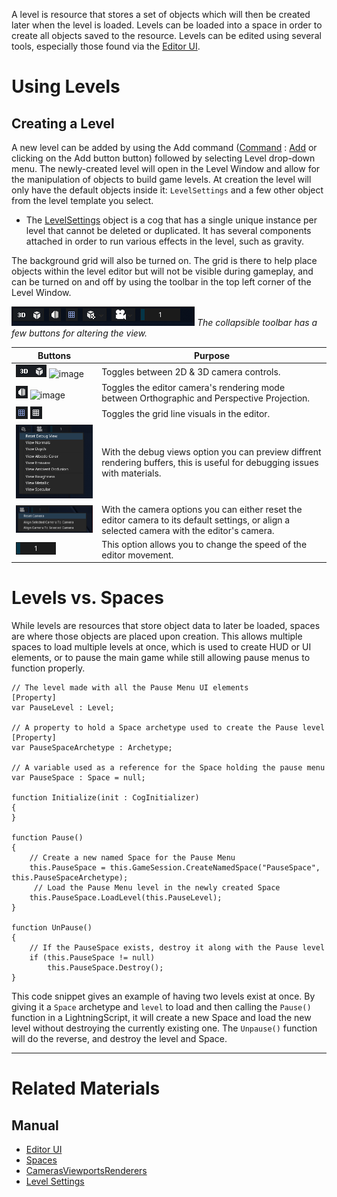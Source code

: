 A level is resource that stores a set of objects which will then be created later when the level is loaded. Levels can be loaded into a space in order to create all objects saved to the resource. Levels can be edited using several tools, especially those found via the [Editor UI](https://plasmaengine.github.io/PlasmaDocs/Manual/plasmamanual/editor/editorui.markdown).

 # Using Levels
 ## Creating a Level
A new level can be added by using the Add command ([Command](https://plasmaengine.github.io/PlasmaDocs/Manual/plasmamanual/editor/editorcommands/commands.markdown) : [Add](https://github.com/PlasmaEngine/PlasmaDocs/blob/master/code_reference/command_reference.markdown#add) or clicking on the Add button button) followed by selecting Level drop-down menu. The newly-created level will open in the Level Window and allow for the manipulation of objects to build game levels. At creation the level will only have the default objects inside it: `LevelSettings` and a few other object from the level template you select.


 - The [LevelSettings](https://plasmaengine.github.io/PlasmaDocs/Manual/plasmamanual/architecture/objects/levelsettings.markdown) object is a cog that has a single unique instance per level that cannot be deleted or duplicated. It has several components attached in order to run various effects in the level, such as gravity.

The background grid will also be turned on. The grid is there to help place objects within the level editor but will not be visible during gameplay, and can be turned on and off by using the toolbar in the top left corner of the Level Window.



![image](https://raw.githubusercontent.com/PlasmaEngine/PlasmaDocs/master/media/levelTools.PNG) *The collapsible toolbar has a few buttons for altering the view.*



| Buttons                             | Purpose |
|-------------------------------------|---------------------------------------------|
| ![image](https://raw.githubusercontent.com/PlasmaEngine/PlasmaDocs/master/media/3DToggle.PNG) ![image](https://media.githubusercontent.com/media/PlasmaEngine/PlasmaDocs/master/doc_files/47020.png) | Toggles between 2D & 3D camera controls.    |
| ![image](https://raw.githubusercontent.com/PlasmaEngine/PlasmaDocs/master/media/PerspectiveToggle.PNG) ![image](https://raw.githubusercontent.com/PlasmaEngine/PlasmaDocs/master/media/OrthographicsToggle.PNG) | Toggles the editor camera's rendering mode between Orthographic and Perspective Projection. |
| ![image](https://raw.githubusercontent.com/PlasmaEngine/PlasmaDocs/master/media/GridOn.PNG) ![image](https://raw.githubusercontent.com/PlasmaEngine/PlasmaDocs/master/media/GridOff.PNG) | Toggles the grid line visuals in the editor. |
| ![image](https://raw.githubusercontent.com/PlasmaEngine/PlasmaDocs/master/media/DebugViews.png) | With the debug views option you can preview diffrent rendering buffers, this is useful for debugging issues with materials.  |
| ![image](https://raw.githubusercontent.com/PlasmaEngine/PlasmaDocs/master/media/CameraOptions.png)  | With the camera options you can either reset the editor camera to its default settings, or align a selected camera with the editor's camera.  |
| ![image](https://raw.githubusercontent.com/PlasmaEngine/PlasmaDocs/master/media/Speed.png)  | This option allows you to change the speed of the editor movement.  |

 # Levels vs. Spaces
While levels are resources that store object data to later be loaded, spaces are where those objects are placed upon creation. This allows multiple spaces to load multiple levels at once, which is used to create HUD or UI elements, or to pause the main game while still allowing pause menus to function properly. 

```
// The level made with all the Pause Menu UI elements
[Property]
var PauseLevel : Level;

// A property to hold a Space archetype used to create the Pause level
[Property]
var PauseSpaceArchetype : Archetype;

// A variable used as a reference for the Space holding the pause menu
var PauseSpace : Space = null;

function Initialize(init : CogInitializer)
{
}

function Pause()
{
    // Create a new named Space for the Pause Menu
    this.PauseSpace = this.GameSession.CreateNamedSpace("PauseSpace", this.PauseSpaceArchetype);
     // Load the Pause Menu level in the newly created Space
    this.PauseSpace.LoadLevel(this.PauseLevel);
}

function UnPause()
{
    // If the PauseSpace exists, destroy it along with the Pause level
    if (this.PauseSpace != null)
        this.PauseSpace.Destroy();
}
```


This code snippet gives an example of having two levels exist at once. By giving it a `Space` archetype and `level` to load and then calling the `Pause()` function in a LightningScript, it will create a new Space and load the new level without destroying the currently existing one. The `Unpause()` function will do the reverse, and destroy the level and Space. 

---

 # Related Materials
 ## Manual
- [Editor UI](https://plasmaengine.github.io/PlasmaDocs/Manual/plasmamanual/editor/editorui.markdown)
- [Spaces](https://plasmaengine.github.io/PlasmaDocs/Manual/plasmamanual/architecture/objects/spaces.markdown)
- [CamerasViewportsRenderers](https://plasmaengine.github.io/PlasmaDocs/Manual/plasmamanual/graphics/camerasviewportsrenderers.markdown)
- [Level Settings](https://plasmaengine.github.io/PlasmaDocs/Manual/plasmamanual/architecture/objects/levelsettings.markdown)
 

 